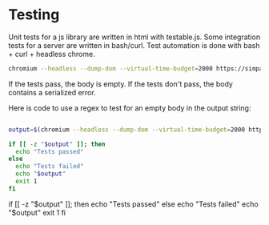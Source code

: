 # Testing

Unit tests for a js library are written in html with testable.js.
Some integration tests for a server are written in bash/curl.
Test automation is done with bash + curl + headless chrome.

```bash
chromium --headless --dump-dom --virtual-time-budget=2000 https://simpatico.local:8443/acceptance
```

If the tests pass, the body is empty.
If the tests don't pass, the body contains a serialized error.

Here is code to use a regex to test for an empty body in the output string:

  ```bash

output=$(chromium --headless --dump-dom --virtual-time-budget=2000 https://simpatico.local:8443/acceptance)

  if [[ -z "$output" ]]; then
    echo "Tests passed"
  else
    echo "Tests failed"
    echo "$output"
    exit 1
  fi
  ```
  if [[ -z "$output" ]]; then
    echo "Tests passed"
  else
    echo "Tests failed"
    echo "$output"
    exit 1
  fi
  ```
